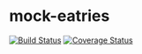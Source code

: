 # mock-eatries

[![Build Status](https://travis-ci.org/dbytecoderc/mock-eatries.svg?branch=develop)](https://travis-ci.org/dbytecoderc/mock-eatries) [![Coverage Status](https://coveralls.io/repos/github/dbytecoderc/mock-eatries/badge.svg?branch=develop)](https://coveralls.io/github/dbytecoderc/mock-eatries?branch=develop)
